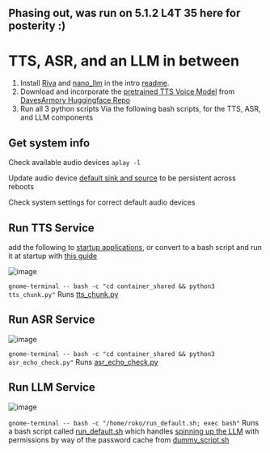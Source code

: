 ## Phasing out, was run on 5.1.2 L4T 35 here for posterity :)

# TTS, ASR, and an LLM in between

1. Install [Riva](https://catalog.ngc.nvidia.com/orgs/nvidia/teams/riva/resources/riva_quickstart_arm64) and [nano_llm](https://dusty-nv.github.io/NanoLLM/install.html) in the intro [readme](https://github.com/robit-man/EGG/blob/main/README.md).
2. Download and incorporate the [pretrained TTS Voice Model](https://github.com/davesarmoury/GLaDOS?tab=readme-ov-file) from [DavesArmory Huggingface Repo](https://huggingface.co/DavesArmoury/GLaDOS_TTS)
3. Run all 3 python scripts Via the following bash scripts, for the TTS, ASR, and LLM components

## Get system info

Check available audio devices
```aplay -l```

Update audio device [default sink and source](https://web.archive.org/web/20240906045018/https://askubuntu.com/questions/1038490/how-do-you-set-a-default-audio-output-device-in-ubuntu#1038492) to be persistent across reboots

Check system settings for correct default audio devices

## Run TTS Service
add the following to [startup applications](https://help.ubuntu.com/stable/ubuntu-help/startup-applications.html.en), or convert to a bash script and run it at startup with [this guide](https://web.archive.org/web/20240906044738/https://medium.com/@girishbhasinofficial/configuring-a-script-to-run-at-startup-on-ubuntu-22-04-ffe1f3e649d1)

![image](https://github.com/user-attachments/assets/426b239f-581a-4376-949c-4d57597abcfa)

```gnome-terminal -- bash -c "cd container_shared && python3 tts_chunk.py"```
Runs [tts_chunk.py](https://github.com/robit-man/EGG/blob/main/python_scripts/agent_interface/tts_chunk.py) 

## Run ASR Service

![image](https://github.com/user-attachments/assets/8f3b9209-89bf-425d-bf9a-be60ddd238a8)

```gnome-terminal -- bash -c "cd container_shared && python3 asr_echo_check.py"```
Runs [asr_echo_check.py](https://github.com/robit-man/EGG/blob/main/python_scripts/agent_interface/asr_echo_check.py)

## Run LLM Service

![image](https://github.com/user-attachments/assets/bc45a3c5-671a-4fa1-b9f2-73e66bc7ae9c)

```gnome-terminal -- bash -c "/home/roko/run_default.sh; exec bash"```
Runs a bash script called [run_default.sh](https://github.com/robit-man/EGG/blob/main/bash_scripts/run_default.sh) which handles [spinning up the LLM](https://github.com/robit-man/EGG/blob/main/python_scripts/agent_interface/llm_settings_demo.py) with permissions by way of the password cache from [dummy_script.sh](https://github.com/robit-man/EGG/blob/main/bash_scripts/dummy_script.sh)
